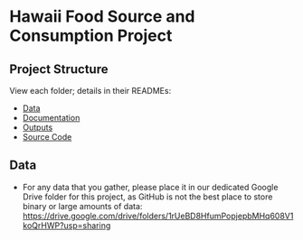 # Hawaii Food Source and Consumption Project

## Project Structure
View each folder; details in their READMEs:
- [Data](https://github.com/hawaiiwomenintech/food-source/tree/master/data)
- [Documentation](https://github.com/hawaiiwomenintech/food-source/tree/master/docs)
- [Outputs](https://github.com/hawaiiwomenintech/food-source/tree/master/outputs)
- [Source Code](https://github.com/hawaiiwomenintech/food-source/tree/master/src)


## Data
- For any data that you gather, please place it in our dedicated Google Drive folder for this project, as GitHub is not the best place to store binary or large amounts of data: https://drive.google.com/drive/folders/1rUeBD8HfumPopjepbMHq608V1koQrHWP?usp=sharing
